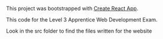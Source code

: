 This project was bootstrapped with [Create React App](https://github.com/facebook/create-react-app).

This code for the Level 3 Apprentice Web Development Exam.

Look in the src folder to find the files written for the website
